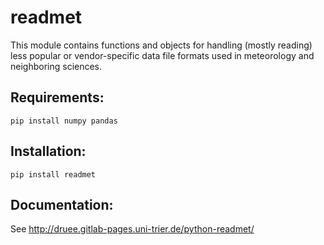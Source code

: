 readmet
=======

This module contains functions and objects for handling (mostly reading) less popular or vendor-specific data file formats used in meteorology and neighboring sciences.

Requirements:
-------------

    pip install numpy pandas

Installation:
-------------

    pip install readmet


Documentation: 
--------------
See <http://druee.gitlab-pages.uni-trier.de/python-readmet/>

